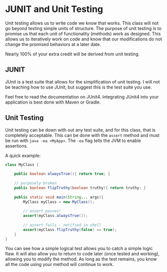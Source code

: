 # JUNIT and Unit Testing

Unit testing allows us to write code we know that works. 
This class will not go beyond testing simple units of structure. The purpose of unit testing is to promise us that each unit of functionality (methods) work as designed. This allows us to iteratively work on code and know that our modifications do not change the promised behaviors at a later date. 

Nearly 100% of your extra credit will be derived from unit testing.

## JUNIT
JUnit is a test suite that allows for the simplification of unit testing. I will not be teaching how to use JUnit, but suggest this is the test suite you use. 

Feel free to read the documentation on JUnit4. Integrating JUnit4 into your application is best done with Maven or Gradle.

## Unit Testing
Unit testing can be down with out any test suite, and for this class, that is completely acceptable. This can be done with the `assert` method and must be run with `java -ea <MyApp>`. The `-ea` flag tells the JVM to enable assertions.

A quick example:

```java
class MyClass {
	
	public boolean alwaysTrue(){ return true; }
	
	// purposely broken
	public boolean flipTruthy(boolean truthy){ return truthy; }
	
	public static void main(String... args){
		MyClass myClass = new MyClass();
		
		// assert passes!
		assert(myClass.alwaysTrue());
		
		// assert fails - notified in shell
		assert(myClass.flipTruthy(false) == true);
	}
}

```

You can see how a simple logical test allows you to catch a simple logic flaw. It will also allow you to return to code later (once tested and working), allowing you to modify the method. As long as the test remains, you know all the code using your method will continue to work.
